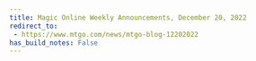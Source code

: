 ```yaml
---
title: Magic Online Weekly Announcements, December 20, 2022
redirect_to:
 - https://www.mtgo.com/news/mtgo-blog-12202022
has_build_notes: False
---
```

